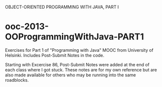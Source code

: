 OBJECT-ORIENTED PROGRAMMING WITH JAVA, PART I
# ooc-2013-OOProgrammingWithJava-PART1

Exercises for Part 1 of "Programming with Java" MOOC from University of Helsinki. Includes Post-Submit Notes in the code.

Starting with Excercise 86, Post-Submit Notes were added at the end of each class where I got stuck. These notes are for my own reference
but are also made available for others who may be running into the same roadblocks.
